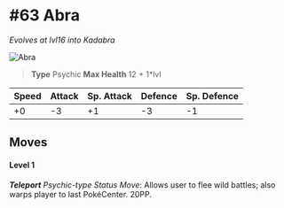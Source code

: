 # #63 Abra
*Evolves at lvl16 into Kadabra*

![Abra](https://img.pokemondb.net/sprites/home/normal/1x/abra.png)

> **Type** Psychic
> **Max Health** 12 + 1\*lvl

| Speed | Attack | Sp. Attack | Defence | Sp. Defence |
| ----- | ------ | ---------- | ------- | ----------- |
| +0 | -3 | +1 | -3 | -1 |

## Moves
#### Level 1

***Teleport** Psychic-type Status Move*: Allows user to flee wild battles; also warps player to last PokéCenter. 20PP.

